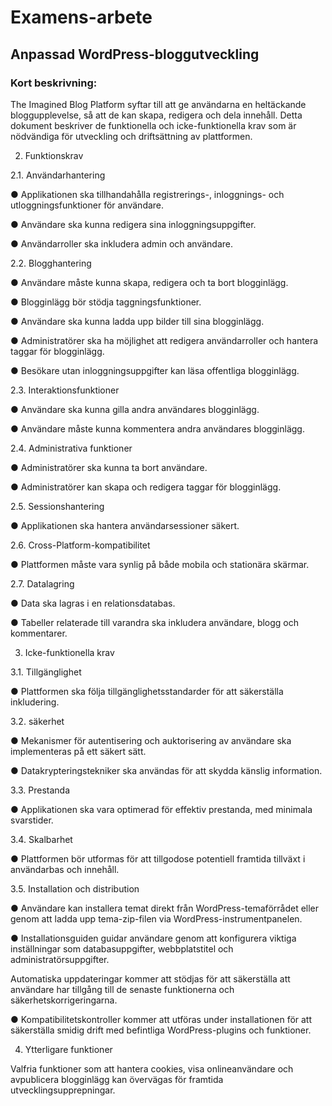 # Examens-arbete

 ## Anpassad WordPress-bloggutveckling

 ### Kort beskrivning:


The Imagined Blog Platform syftar till att ge användarna en heltäckande bloggupplevelse, så att de kan skapa, redigera och dela innehåll. Detta dokument beskriver de funktionella och icke-funktionella krav som är nödvändiga för utveckling och driftsättning av plattformen.

2. Funktionskrav

2.1. Användarhantering

● Applikationen ska tillhandahålla registrerings-, inloggnings- och utloggningsfunktioner för användare.

● Användare ska kunna redigera sina inloggningsuppgifter.

● Användarroller ska inkludera admin och användare.

2.2. Blogghantering

● Användare måste kunna skapa, redigera och ta bort blogginlägg.

● Blogginlägg bör stödja taggningsfunktioner.

● Användare ska kunna ladda upp bilder till sina blogginlägg.

● Administratörer ska ha möjlighet att redigera användarroller och hantera taggar för blogginlägg.

● Besökare utan inloggningsuppgifter kan läsa offentliga blogginlägg.

2.3. Interaktionsfunktioner

● Användare ska kunna gilla andra användares blogginlägg.

● Användare måste kunna kommentera andra användares blogginlägg.

2.4. Administrativa funktioner

● Administratörer ska kunna ta bort användare.

● Administratörer kan skapa och redigera taggar för blogginlägg.

2.5. Sessionshantering

● Applikationen ska hantera användarsessioner säkert.

2.6. Cross-Platform-kompatibilitet

● Plattformen måste vara synlig på både mobila och stationära skärmar.

2.7. Datalagring

● Data ska lagras i en relationsdatabas.

● Tabeller relaterade till varandra ska inkludera användare, blogg och kommentarer.

3. Icke-funktionella krav

3.1. Tillgänglighet

● Plattformen ska följa tillgänglighetsstandarder för att säkerställa inkludering.

3.2. säkerhet

● Mekanismer för autentisering och auktorisering av användare ska implementeras på ett säkert sätt.

● Datakrypteringstekniker ska användas för att skydda känslig information.

3.3. Prestanda

● Applikationen ska vara optimerad för effektiv prestanda, med minimala svarstider.

3.4. Skalbarhet

● Plattformen bör utformas för att tillgodose potentiell framtida tillväxt i användarbas och innehåll.

3.5. Installation och distribution

● Användare kan installera temat direkt från WordPress-temaförrådet eller genom att ladda upp tema-zip-filen via WordPress-instrumentpanelen.

● Installationsguiden guidar användare genom att konfigurera viktiga inställningar som databasuppgifter, webbplatstitel och administratörsuppgifter.

Automatiska uppdateringar kommer att stödjas för att säkerställa att användare har tillgång till de senaste funktionerna och säkerhetskorrigeringarna.

● Kompatibilitetskontroller kommer att utföras under installationen för att säkerställa smidig drift med befintliga WordPress-plugins och funktioner.

4. Ytterligare funktioner

Valfria funktioner som att hantera cookies, visa onlineanvändare och avpublicera blogginlägg kan övervägas för framtida utvecklingsupprepningar.
